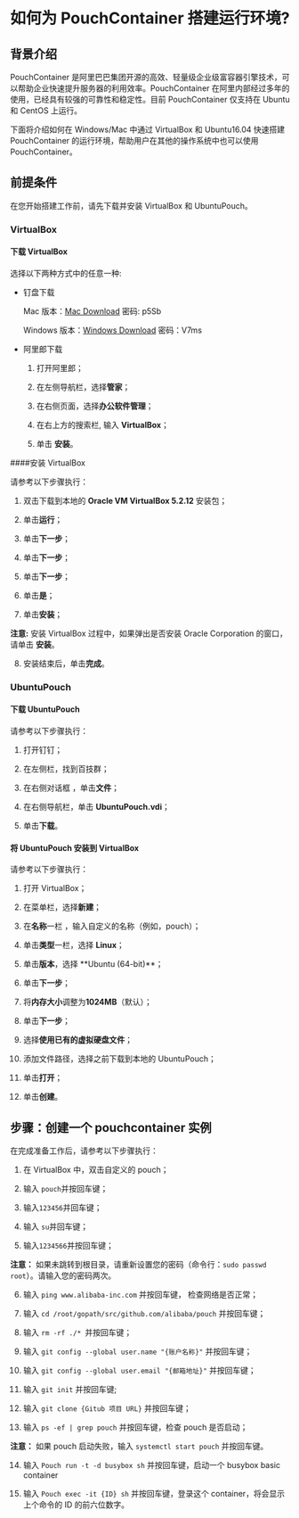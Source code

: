 # 如何为 PouchContainer 搭建运行环境?

## 背景介绍
 
PouchContainer 是阿里巴巴集团开源的高效、轻量级企业级富容器引擎技术，可以帮助企业快速提升服务器的利用效率。PouchContainer 在阿里内部经过多年的使用，已经具有较强的可靠性和稳定性。目前 PouchContainer 仅支持在 Ubuntu 和 CentOS 上运行。

下面将介绍如何在 Windows/Mac 中通过 VirtualBox 和 Ubuntu16.04 快速搭建 PouchContainer 的运行环境，帮助用户在其他的操作系统中也可以使用 PouchContainer。 


## 前提条件

在您开始搭建工作前，请先下载并安装 VirtualBox 和 UbuntuPouch。

### VirtualBox

#### 下载 VirtualBox

选择以下两种方式中的任意一种:

- 钉盘下载
	
	Mac 版本：[Mac Download](https://space.dingtalk.com/s/gwHOABma4QLOGlgkPQPaACBiMzk5ZWRjZTAyOGI0MTBkOGRkNTRjYzNkN2Q1NTFjOA)    密码: p5Sb

	Windows 版本：[Windows Download](https://space.dingtalk.com/s/gwHOABmLzwLOGlgkPQPaACBhNzNjYjI5NTYxMzQ0NmUwOWRmMTFlN2UzMTYxNDQ4Mw) 密码：V7ms
   
- 阿里郎下载
    
	1. 打开阿里郎；
	
	2. 在左侧导航栏，选择**管家**；
	
	3. 在右侧页面，选择**办公软件管理**；
    
	4. 在右上方的搜索栏, 输入 **VirtualBox**；
	
	5. 单击 **安装**。

####安装 VirtualBox

请参考以下步骤执行：

1. 双击下载到本地的 **Oracle VM VirtualBox 5.2.12** 安装包；

2. 单击**运行**；

3. 单击**下一步**；

4. 单击**下一步**；

5. 单击**下一步**；

6. 单击**是**；

7. 单击**安装**；

  **注意:** 安装 VirtualBox 过程中，如果弹出是否安装 Oracle Corporation 的窗口，请单击 **安装**。 

8. 安装结束后，单击**完成**。

### UbuntuPouch

#### 下载 UbuntuPouch

请参考以下步骤执行：

1. 打开钉钉；

2. 在左侧栏，找到百技群；

3. 在右侧对话框 ，单击**文件**；

4. 在右侧导航栏，单击 **UbuntuPouch.vdi**；

5. 单击**下载**。


#### 将 UbuntuPouch 安装到 VirtualBox

请参考以下步骤执行：

1. 打开 VirtualBox；

2. 在菜单栏，选择**新建**；

3. 在**名称**一栏 ，输入自定义的名称（例如，pouch）；

4. 单击**类型**一栏，选择 **Linux**；

5. 单击**版本**，选择 **Ubuntu \(64-bit)\**；

6. 单击**下一步**；

7. 将**内存大小**调整为**1024MB**（默认）；

8. 单击**下一步**；

9. 选择**使用已有的虚拟硬盘文件**；

10. 添加文件路径，选择之前下载到本地的 UbuntuPouch；

11. 单击**打开**；

12. 单击**创建**。
 
## 步骤：创建一个 pouchcontainer 实例

在完成准备工作后，请参考以下步骤执行：

1. 在 VirtualBox 中，双击自定义的 pouch；

2. 输入 `pouch`并按回车键；

3. 输入`123456`并回车键；

4. 输入 `su`并回车键；

5. 输入`1234566`并按回车键；

  **注意：** 如果未跳转到根目录，请重新设置您的密码（命令行：`sudo passwd root`）。请输入您的密码两次。

6. 输入 `ping www.alibaba-inc.com` 并按回车键， 检查网络是否正常；

7. 输入 `cd /root/gopath/src/github.com/alibaba/pouch` 并按回车键；

8. 输入 `rm -rf ./* `并按回车键；

9. 输入 `git config --global user.name "{账户名称}"` 并按回车键；

10. 输入 `git config --global user.email "{邮箱地址}"` 并按回车键；

11. 输入 `git init` 并按回车键;

12. 输入 `git clone {Gitub 项目 URL}` 并按回车键；

13. 输入 `ps -ef | grep pouch` 并按回车键，检查 pouch 是否启动；

  **注意：** 如果 pouch 启动失败，输入 `systemctl start pouch` 并按回车键。

14. 输入 `Pouch run -t -d busybox sh` 并按回车键，启动一个 busybox basic container

15. 输入 `Pouch exec -it {ID} sh` 并按回车键，登录这个 container，将会显示上个命令的 ID 的前六位数字。
